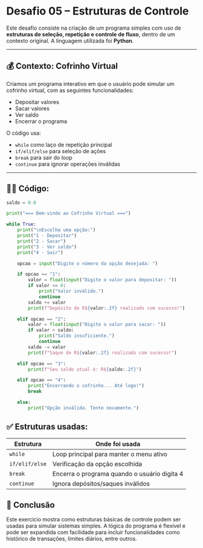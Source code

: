 # Desafio 05 – Estruturas de Controle

Este desafio consiste na criação de um programa simples com uso de **estruturas de seleção, repetição e controle de fluxo**, dentro de um contexto original. A linguagem utilizada foi **Python**.

---

## 💰 Contexto: Cofrinho Virtual

Criamos um programa interativo em que o usuário pode simular um cofrinho virtual, com as seguintes funcionalidades:
- Depositar valores
- Sacar valores
- Ver saldo
- Encerrar o programa

O código usa:
- `while` como laço de repetição principal
- `if/elif/else` para seleção de ações
- `break` para sair do loop
- `continue` para ignorar operações inválidas

---

## 🧑‍💻 Código:

```python
saldo = 0.0

print("=== Bem-vindo ao Cofrinho Virtual ===")

while True:
    print("\nEscolha uma opção:")
    print("1 - Depositar")
    print("2 - Sacar")
    print("3 - Ver saldo")
    print("4 - Sair")

    opcao = input("Digite o número da opção desejada: ")

    if opcao == "1":
        valor = float(input("Digite o valor para depositar: "))
        if valor <= 0:
            print("Valor inválido.")
            continue
        saldo += valor
        print(f"Depósito de R${valor:.2f} realizado com sucesso!")

    elif opcao == "2":
        valor = float(input("Digite o valor para sacar: "))
        if valor > saldo:
            print("Saldo insuficiente.")
            continue
        saldo -= valor
        print(f"Saque de R${valor:.2f} realizado com sucesso!")

    elif opcao == "3":
        print(f"Seu saldo atual é: R${saldo:.2f}")

    elif opcao == "4":
        print("Encerrando o cofrinho... Até logo!")
        break

    else:
        print("Opção inválida. Tente novamente.")
```
## ✅ Estruturas usadas:

| Estrutura      | Onde foi usada                               |
| -------------- | -------------------------------------------- |
| `while`        | Loop principal para manter o menu ativo      |
| `if/elif/else` | Verificação da opção escolhida               |
| `break`        | Encerra o programa quando o usuário digita 4 |
| `continue`     | Ignora depósitos/saques inválidos            |

## 🧠 Conclusão
Este exercício mostra como estruturas básicas de controle podem ser usadas para simular sistemas simples. A lógica do programa é flexível e pode ser expandida com facilidade para incluir funcionalidades como histórico de transações, limites diários, entre outros.


